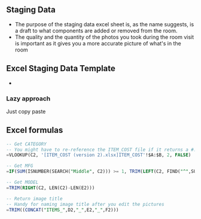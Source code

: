 ## Staging Data
- The purpose of the staging data excel sheet is, as the name suggests, is a draft to what components are added or removed from the room.
- The quality and the quantity of the photos you took during the room visit is important as it gives you a more accurate picture of what's in the room
## Excel Staging Data Template
- 

### Lazy approach
Just copy paste 
## Excel formulas 

``` sql
-- Get CATEGORY
-- You might have to re-reference the ITEM_COST file if it returns a #. 
=VLOOKUP(C2, '[ITEM_COST (version 2).xlsx]ITEM_COST'!$A:$B, 2, FALSE)

-- Get MFG
=IF(SUM(ISNUMBER(SEARCH("Middle", C2))) >= 1, TRIM(LEFT(C2, FIND("^",SUBSTITUTE(C2, " ", "^", 2)&"^"))), LEFT(C2,FIND(" ",C2)-1))

-- Get MODEL
=TRIM(RIGHT(C2, LEN(C2)-LEN(E2)))

-- Return image title
-- Handy for naming image title after you edit the pictures
=TRIM((CONCAT("ITEMS_",D2,"_",E2,"_",F2)))
```
